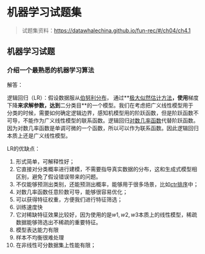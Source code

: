 #  机器学习试题集

> 试题集资料：https://datawhalechina.github.io/fun-rec/#/ch04/ch4.1

## 机器学习试题

### **介绍一个最熟悉的机器学习算法**

解答：

 逻辑回归（LR）：假设数据服从[伯努利分布](https://wiki.mbalib.com/wiki/%E4%BC%AF%E5%8A%AA%E5%88%A9%E5%88%86%E5%B8%83)， 通过**[极大似然估计方法](https://zhuanlan.zhihu.com/p/26614750)**，使用**梯度下降**来求解参数，达到**二分类目**的一个模型。我们在考虑把广义线性模型用于分类的时候，需要如何确定逻辑边界，感知机模型用的阶跃函数，但是阶跃函数不可导，不能作为广义线性模型的联系函数。逻辑回归[对数几率函数](https://zhuanlan.zhihu.com/p/112631530)代替阶跃函数。因为对数几率函数是单调可微的一个函数，所以可以作为联系函数。因此逻辑回归本质上还是广义线性模型。

LR的优缺点：

1. 形式简单，可解释性好；
2. 它直接对分类概率进行建模，不需要指导真实数据的分布，这和生成式模型相区别，避免了假设错误带来的问题。
3. 不仅能够预测出类别，还能预测出概率，能够用于很多场景，比如[ctr排序](https://zhuanlan.zhihu.com/p/334890990)中；
4. 对数几率函数任意阶数可导，能够很容易优化；
5. 可以获得特征权重，方便我们进行特征筛选；
6. 训练速度快
7. 它对稀缺特征效果比较好，因为使用的是$w1,w2,w3$本质上的线性模型，稀疏数据能够筛选出不稀疏的重要特征。
8. 模型表达能力有限
9. 样本不均衡很难处理
10. 在非线性可分数据集上性能有限；



